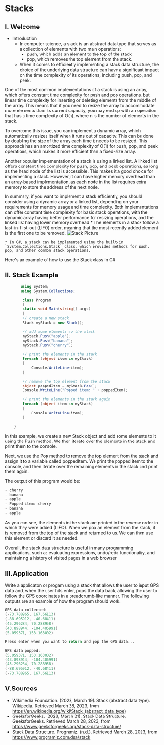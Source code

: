 # Stacks
## I. Welcome
* Introduction
    * In computer science, a stack is an abstract data type that serves as a collection of elements with two main operations:
        * push, which adds an element to the top of the stack
        * pop, which removes the top element from the stack.
    * When it comes to efficiently implementing a stack data structure, the choice of the underlying data structure can have a significant impact on the time complexity of its operations, including push, pop, and peek.

One of the most common implementations of a stack is using an array, which offers constant time complexity for push and pop operations, but linear time complexity for inserting or deleting elements from the middle of the array. This means that if you need to resize the array to accommodate more elements than its current capacity, you may end up with an operation that has a time complexity of O(n), where n is the number of elements in the stack.

To overcome this issue, you can implement a dynamic array, which automatically resizes itself when it runs out of capacity. This can be done by doubling the size of the array each time it needs to be resized. This approach has an amortized time complexity of O(1) for push, pop, and peek operations, which makes it more efficient than a fixed-size array.

Another popular implementation of a stack is using a linked list. A linked list offers constant time complexity for push, pop, and peek operations, as long as the head node of the list is accessible. This makes it a good choice for implementing a stack. However, it can have higher memory overhead than an array-based implementation, as each node in the list requires extra memory to store the address of the next node.

In summary, if you want to implement a stack efficiently, you should consider using a dynamic array or a linked list, depending on your requirements for memory usage and time complexity. Both implementations can offer constant time complexity for basic stack operations, with the dynamic array having better performance for resizing operations, and the linked list having lower memory overhead
    * The elements in a stack follow a last-in-first-out (LIFO) order, meaning that the most recently added element is the first one to be removed.
      ![Stack Picture](https://upload.wikimedia.org/wikipedia/commons/thumb/e/e4/Lifo_stack.svg/525px-Lifo_stack.svg.png)
      
    * In C#, a stack can be implemented using the built-in `System.Collections.Stack` class, which provides methods for push, pop, and other common stack operations.

Here's an example of how to use the Stack class in C#
## II. Stack Example
``` c#
       using System;
       using System.Collections;

        class Program
        {
        static void Main(string[] args)
        {
        // create a new stack
        Stack myStack = new Stack();

        // add some elements to the stack
        myStack.Push("apple");
        myStack.Push("banana");
        myStack.Push("cherry");

        // print the elements in the stack
        foreach (object item in myStack)
        {
            Console.WriteLine(item);
        }

        // remove the top element from the stack
        object poppedItem = myStack.Pop();
        Console.WriteLine("Popped item: " + poppedItem);

        // print the elements in the stack again
        foreach (object item in myStack)
        {
            Console.WriteLine(item);
        }
      
    }
```

In this example, we create a new Stack object and add some elements to it using the Push method. We then iterate over the elements in the stack and print them to the console.

Next, we use the Pop method to remove the top element from the stack and assign it to a variable called poppedItem. We print the popped item to the console, and then iterate over the remaining elements in the stack and print them again.

The output of this program would be:
```c#
- cherry
- banana
- apple
- Popped item: cherry
- banana
- apple
```
As you can see, the elements in the stack are printed in the reverse order in which they were added (LIFO). When we pop an element from the stack, it is removed from the top of the stack and returned to us. We can then use this element or discard it as needed.

Overall, the stack data structure is useful in many programming applications, such as evaluating expressions, undo/redo functionality, and maintaining a history of visited pages in a web browser.
## III.Application
Write a applicaton or progam using a stack that allows the user to input GPS data and, when the user hits enter, pops the data back, allowing the user to follow the GPS coordinates in a breadcrumb-like manner. The following outputs are an example of how the program should work.

```c#
GPS data collected:
(-73.788965, 167.66113)
(-88.695912, -40.68411)
(45.296284, 70.288958)
(43.898944, -104.406991)
(5.059371, 153.163002)

Press enter when you want to return and pop the GPS data...

GPS data popped:
(5.059371, 153.163002)
(43.898944, -104.406991)
(45.296284, 70.288958)
(-88.695912, -40.68411)
(-73.788965, 167.66113)
```
## V.Sources
* Wikimedia Foundation. (2023, March 19). Stack (abstract data type). Wikipedia. Retrieved March 28, 2023, from https://en.wikipedia.org/wiki/Stack_(abstract_data_type)
* GeeksforGeeks. (2023, March 21). Stack Data Structure. GeeksforGeeks. Retrieved March 28, 2023, from https://www.geeksforgeeks.org/stack-data-structure/
* Stack Data Structure. Programiz. (n.d.). Retrieved March 28, 2023, from https://www.programiz.com/dsa/stack 